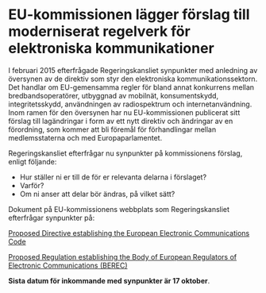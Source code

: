 # EU-kommissionen lägger förslag till moderniserat regelverk för elektroniska kommunikationer

I februari 2015 efterfrågade Regeringskansliet synpunkter med anledning av översynen av de direktiv som styr den elektroniska kommunikationssektorn. Det handlar om EU-gemensamma regler för bland annat konkurrens mellan bredbandsoperatörer, utbyggnad av mobilnät, konsumentskydd, integritetsskydd, användningen av radiospektrum och internetanvändning. Inom ramen för den översynen har nu EU-kommissionen publicerat sitt förslag till lagändringar i form av ett nytt direktiv och ändringar av en förordning, som kommer att bli föremål för förhandlingar mellan medlemsstaterna och med Europaparlamentet.

Regeringskansliet efterfrågar nu synpunkter på kommissionens förslag, enligt följande:

* Hur ställer ni er till de för er relevanta delarna i förslaget?
* Varför?
* Om ni anser att delar bör ändras, på vilket sätt?

Dokument på EU-kommissionens webbplats som Regeringskansliet efterfrågar synpunkter på:

[Proposed Directive establishing the European Electronic Communications Code](https://ec.europa.eu/digital-single-market/en/news/proposed-directive-establishing-european-electronic-communications-code "Proposed Directive establishing the European Electronic Communications Code")

[Proposed Regulation establishing the Body of European Regulators of Electronic Communications (BEREC)](https://ec.europa.eu/digital-single-market/en/news/proposed-regulation-establishing-body-european-regulators-electronic-communications-berec "På EU-kommissionens webbplats: Proposed Regulation establishing the Body of European Regulators of Electronic Communications (BEREC) ")

**Sista datum för inkommande med synpunkter är 17 oktober**.
